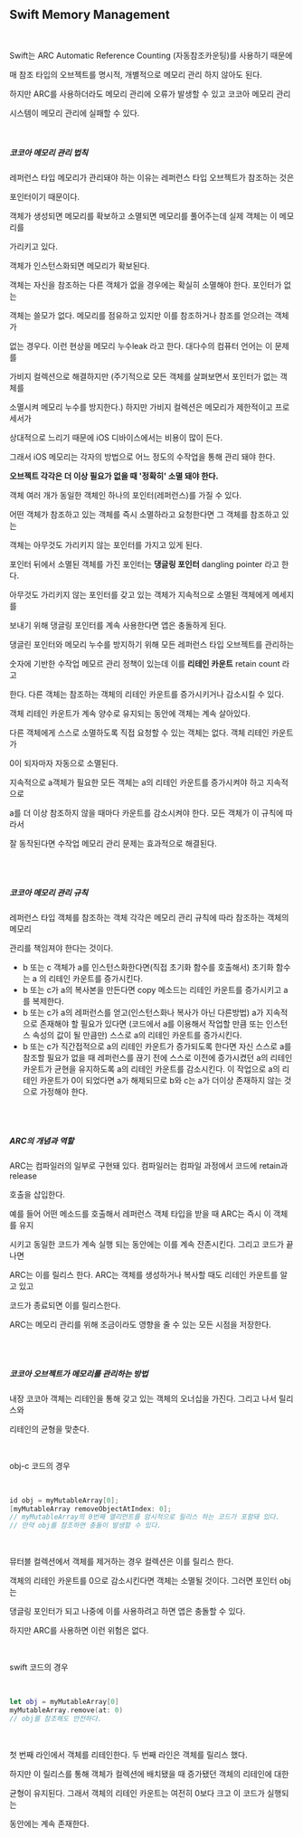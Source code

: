 ## Swift Memory Management

<br/>

Swift는 ARC Automatic Reference Counting (자동참조카운팅)를 사용하기 때문에

매 참조 타입의 오브젝트를 명시적, 개별적으로 메모리 관리 하지 않아도 된다.

하지만 ARC를 사용하더라도 메모리 관리에 오류가 발생할 수 있고 코코아 메모리 관리 

시스템이 메모리 관리에 실패할 수 있다. 

<br/>

##### 코코아 메모리 관리 법칙

레퍼런스 타입 메모리가 관리돼야 하는 이유는 레퍼런스 타입 오브젝트가 참조하는 것은

포인터이기 때문이다. 

객체가 생성되면 메모리를 확보하고 소멸되면 메모리를 풀어주는데 실제 객체는 이 메모리를

가리키고 있다.

객체가 인스턴스화되면 메모리가 확보된다.

객체는 자신을 참조하는 다른 객체가 없을 경우에는 확실히 소멸해야 한다. 포인터가 없는

객체는 쓸모가 없다. 메모리를 점유하고 있지만 이를 참조하거나 참조를 얻으려는 객체가

없는 경우다. 이런 현상을 메모리 누수leak 라고 한다. 대다수의 컴퓨터 언어는 이 문제를 

가비지 컬렉션으로 해결하지만 (주기적으로 모든 객체를 살펴보면서 포인터가 없는 객체를 

소멸시켜 메모리 누수를 방지한다.) 하지만 가비지 컬렉션은 메모리가 제한적이고 프로세서가

상대적으로 느리기 때문에 iOS 디바이스에서는 비용이 많이 든다.

그래서 iOS 메모리는 각자의 방법으로 어느 정도의 수작업을 통해 관리 돼야 한다. 

**오브젝트 각각은 더 이상 필요가 없을 때 '정확히' 소멸 돼야 한다.**

객체 여러 개가 동일한 객체인 하나의 포인터(레퍼런스)를 가질 수 있다. 

어떤 객체가 참조하고 있는 객체를 즉시 소멸하라고 요청한다면 그 객체를 참조하고 있는

객체는 아무것도 가리키지 않는 포인터를 가지고 있게 된다. 

포인터 뒤에서 소멸된 객체를 가진 포인터는 **댕글링 포인터** dangling pointer 라고 한다. 

아무것도 가리키지 않는 포인터를 갖고 있는 객체가 지속적으로 소멸된 객체에게 메세지를

보내기 위해 댕글링 포인터를 계속 사용한다면 앱은 충돌하게 된다.

댕글린 포인터와 메모리 누수를 방지하기 위해 모든 레퍼런스 타입 오브젝트를 관리하는

숫자에 기반한 수작업 메모르 관리 정책이 있는데 이를 **리테인 카운트** retain count 라고

한다. 다른 객체는 참조하는 객체의 리테인 카운트를 증가시키거나 감소시킬 수 있다.

객체 리테인 카운트가 계속 양수로 유지되는 동안에 객체는 계속 살아있다. 

다른 객체에게 스스로 소멸하도록 직접 요청할 수 있는 객체는 없다. 객체 리테인 카운트가

0이 되자마자 자동으로 소멸된다.

지속적으로 a객체가 필요한 모든 객체는 a의 리테인 카운트를 증가시켜야 하고 지속적으로

a를 더 이상 참조하지 않을 때마다 카운트를 감소시켜야 한다. 모든 객체가 이 규칙에 따라서

잘 동작된다면 수작업 메모리 관리 문제는 효과적으로 해결된다.

<br/>

<br/>

##### 코코아 메모리 관리 규칙

레퍼런스 타입 객체를 참조하는 객체 각각은 메모리 관리 규칙에 따라 참조하는 객체의 메모리

관리를 책임져야 한다는 것이다.

* b 또는 c 객체가 a를 인스턴스화한다면(직접 초기화 함수를 호출해서) 초기화 함수는 a 의 리테인 카운트를 증가시킨다.
* b 또는 c가 a의 복사본을 만든다면 copy 메소드는 리테인 카운트를 증가시키고 a를 복제한다.
* b 또는 c가 a의 레퍼런스를 얻고(인스턴스화나 복사가 아닌 다른방법) a가 지속적으로 존재해야 할 필요가 있다면 (코드에서 a를 이용해서 작업할 만큼 또는 인스턴스 속성의 값이 될 만큼만) 스스로 a의 리테인 카운트를 증가시킨다.
* b 또는 c가 직간접적으로 a의 리테인 카운트가 증가되도록 한다면 자신 스스로 a를 참조할 필요가 없을 때 레퍼런스를 끊기 전에 스스로 이전에 증가시켰던 a의 리테인 카운트가 균현을 유지하도록 a의 리테인 카운트를 감소시킨다. 이 작업으로 a의 리테인 카운트가 0이 되었다면 a가 해제되므로 b와 c는 a가 더이상 존재하지 않는 것으로 가정해야 한다.

<br/>

<br/>

##### ARC의 개념과 역할

ARC는 컴파일러의 일부로 구현돼 있다. 컴파일러는 컴파일 과정에서 코드에 retain과 release

호출을 삽입한다. 

예를 들어 어떤 메소드를 호출해서 레퍼런스 객체 타입을 받을 때 ARC는 즉시 이 객체를 유지

시키고 동일한 코드가 계속 실행 되는 동안에는 이를 계속 잔존시킨다. 그리고 코드가 끝나면 

ARC는 이를 릴리스 한다. ARC는 객체를 생성하거나 복사할 때도 리테인 카운트를 알고 있고 

코드가 종료되면 이를 릴리스한다. 

ARC는 메모리 관리를 위해 조금이라도 영향을 줄 수 있는 모든 시점을 저장한다.

<br/>

<br/>

##### 코코아 오브젝트가 메모리를 관리하는 방법

내장 코코아 객체는 리테인을 통해 갖고 있는 객체의 오너십을 가진다. 그리고 나서 릴리스와 

리테인의 균형을 맞춘다. 

<br/>

obj-c 코드의 경우

<br/>

```objective-c
id obj = myMutableArray[0];
[myMutableArray removeObjectAtIndex: 0];
// myMutableArray의 0번째 엘리먼트를 암시적으로 릴리스 하는 코드가 포함돼 있다.
// 만약 obj를 참조하면 충돌이 발생할 수 있다.
```

<br/>

뮤터블 컬렉션에서 객체를 제거하는 경우 컬렉션은 이를 릴리스 한다. 

객체의 리테인 카운트를 0으로 감소시킨다면 객체는 소멸될 것이다. 그러면 포인터 obj는 

댕글링 포인터가 되고 나중에 이를 사용하려고 하면 앱은 충돌할 수 있다.

하지만 ARC를 사용하면 이런 위험은 없다. 

<br/>

swift 코드의 경우

<br/>

```swift
let obj = myMutableArray[0]
myMutableArray.remove(at: 0)
// obj를 참조해도 안전하다.
```

<br/>

첫 번째 라인에서 객체를 리테인한다. 두 번째 라인은 객체를 릴리스 했다.

하지만 이 릴리스를 통해 객체가 컬렉션에 배치됐을 때 증가됐던 객체의 리테인에 대한

균형이 유지된다. 그래서 객체의 리테인 카운트는 여전히 0보다 크고 이 코드가 실행되는 

동안에는 계속 존재한다.

<br/>

<br/>





<br/>

<br/>

<br/>

